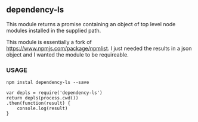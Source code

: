 ## dependency-ls

This module returns a promise containing an object of top level node modules installed in the supplied path. 

This module is essentially a fork of https://www.npmjs.com/package/npmlist. I just needed the results in a json object and I wanted the module to be requireable. 

### USAGE

    npm instal dependency-ls --save

    var depls = require('dependency-ls')
    return depls(process.cwd())
    .then(function(result) {
        console.log(result)
    }
